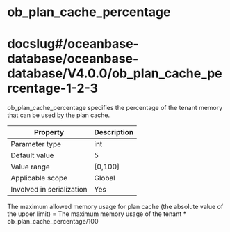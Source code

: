 ob_plan_cache_percentage
=============================================
# docslug#/oceanbase-database/oceanbase-database/V4.0.0/ob_plan_cache_percentage-1-2-3
ob_plan_cache_percentage specifies the percentage of the tenant memory that can be used by the plan cache.


| **Property** | **Description** |
|---------|------------|
| Parameter type | int |
| Default value | 5 |
| Value range | [0,100] |
| Applicable scope | Global |
| Involved in serialization | Yes |

The maximum allowed memory usage for plan cache (the absolute value of the upper limit) = The maximum memory usage of the tenant * ob_plan_cache_percentage/100
